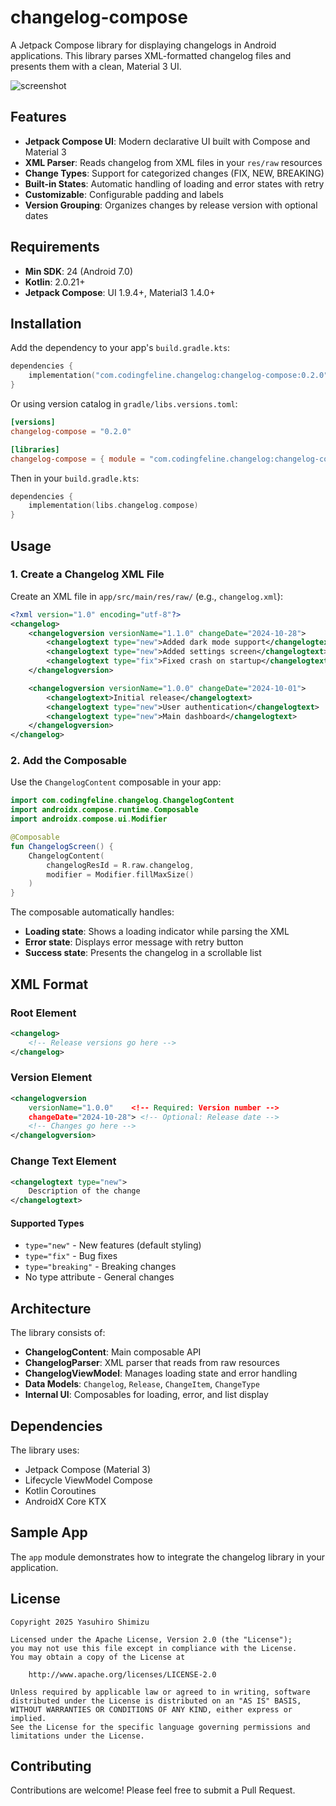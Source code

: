 # changelog-compose

A Jetpack Compose library for displaying changelogs in Android applications. This library parses XML-formatted changelog files and presents them with a clean, Material 3 UI.

![screenshot](./assets/screenshot.png)

## Features

- **Jetpack Compose UI**: Modern declarative UI built with Compose and Material 3
- **XML Parser**: Reads changelog from XML files in your `res/raw` resources
- **Change Types**: Support for categorized changes (FIX, NEW, BREAKING)
- **Built-in States**: Automatic handling of loading and error states with retry
- **Customizable**: Configurable padding and labels
- **Version Grouping**: Organizes changes by release version with optional dates

## Requirements

- **Min SDK**: 24 (Android 7.0)
- **Kotlin**: 2.0.21+
- **Jetpack Compose**: UI 1.9.4+, Material3 1.4.0+

## Installation

Add the dependency to your app's `build.gradle.kts`:

```kotlin
dependencies {
    implementation("com.codingfeline.changelog:changelog-compose:0.2.0")
}
```

Or using version catalog in `gradle/libs.versions.toml`:

```toml
[versions]
changelog-compose = "0.2.0"

[libraries]
changelog-compose = { module = "com.codingfeline.changelog:changelog-compose", version.ref = "changelog-compose" }
```

Then in your `build.gradle.kts`:

```kotlin
dependencies {
    implementation(libs.changelog.compose)
}
```

## Usage

### 1. Create a Changelog XML File

Create an XML file in `app/src/main/res/raw/` (e.g., `changelog.xml`):

```xml
<?xml version="1.0" encoding="utf-8"?>
<changelog>
    <changelogversion versionName="1.1.0" changeDate="2024-10-28">
        <changelogtext type="new">Added dark mode support</changelogtext>
        <changelogtext type="new">Added settings screen</changelogtext>
        <changelogtext type="fix">Fixed crash on startup</changelogtext>
    </changelogversion>

    <changelogversion versionName="1.0.0" changeDate="2024-10-01">
        <changelogtext>Initial release</changelogtext>
        <changelogtext type="new">User authentication</changelogtext>
        <changelogtext type="new">Main dashboard</changelogtext>
    </changelogversion>
</changelog>
```

### 2. Add the Composable

Use the `ChangelogContent` composable in your app:

```kotlin
import com.codingfeline.changelog.ChangelogContent
import androidx.compose.runtime.Composable
import androidx.compose.ui.Modifier

@Composable
fun ChangelogScreen() {
    ChangelogContent(
        changelogResId = R.raw.changelog,
        modifier = Modifier.fillMaxSize()
    )
}
```

The composable automatically handles:
- **Loading state**: Shows a loading indicator while parsing the XML
- **Error state**: Displays error message with retry button
- **Success state**: Presents the changelog in a scrollable list

## XML Format

### Root Element

```xml
<changelog>
    <!-- Release versions go here -->
</changelog>
```

### Version Element

```xml
<changelogversion
    versionName="1.0.0"    <!-- Required: Version number -->
    changeDate="2024-10-28"> <!-- Optional: Release date -->
    <!-- Changes go here -->
</changelogversion>
```

### Change Text Element

```xml
<changelogtext type="new">
    Description of the change
</changelogtext>
```

#### Supported Types

- `type="new"` - New features (default styling)
- `type="fix"` - Bug fixes
- `type="breaking"` - Breaking changes
- No type attribute - General changes

## Architecture

The library consists of:

- **ChangelogContent**: Main composable API
- **ChangelogParser**: XML parser that reads from raw resources
- **ChangelogViewModel**: Manages loading state and error handling
- **Data Models**: `Changelog`, `Release`, `ChangeItem`, `ChangeType`
- **Internal UI**: Composables for loading, error, and list display

## Dependencies

The library uses:

- Jetpack Compose (Material 3)
- Lifecycle ViewModel Compose
- Kotlin Coroutines
- AndroidX Core KTX

## Sample App

The `app` module demonstrates how to integrate the changelog library in your application.

## License

```
Copyright 2025 Yasuhiro Shimizu

Licensed under the Apache License, Version 2.0 (the "License");
you may not use this file except in compliance with the License.
You may obtain a copy of the License at

    http://www.apache.org/licenses/LICENSE-2.0

Unless required by applicable law or agreed to in writing, software
distributed under the License is distributed on an "AS IS" BASIS,
WITHOUT WARRANTIES OR CONDITIONS OF ANY KIND, either express or implied.
See the License for the specific language governing permissions and
limitations under the License.
```

## Contributing

Contributions are welcome! Please feel free to submit a Pull Request.

